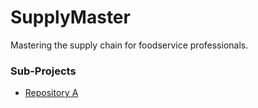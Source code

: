 # SupplyMaster

Mastering the supply chain for foodservice professionals.

### Sub-Projects
- [Repository A](https://github.com/tharuka-amaraweera/ProductCateloug)
